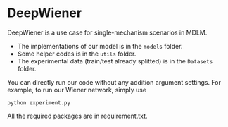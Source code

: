 # DeepWiener
DeepWiener is a use case for single-mechanism scenarios in MDLM.

- The implementations of our model is in the `models` folder.
- Some helper codes is in the `utils` folder.
- The experimental data (train/test already splitted) is in the `Datasets` folder.

 You can directly run our code without any addition argument settings. For example, to run our Wiener network, simply use

`python experiment.py`

All the required packages are in requirement.txt.
